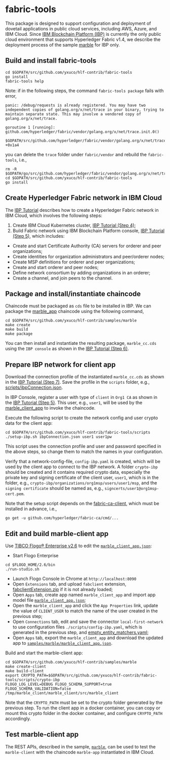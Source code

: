 # fabric-tools
This package is designed to support configuration and deployment of dovetail applications in public cloud services, including AWS, Azure, and IBM Cloud.  Since [IBM Blockchain Platform (IBP)](https://cloud.ibm.com/catalog/services/blockchain-platform-20) is currently the only public cloud environment that supports Hyperledger Fabric v1.4, we describe the deployment process of the sample [marble](../samples/marble) for IBP only.

## Build and install fabric-tools
```
cd $GOPATH/src/github.com/yxuco/hlf-contrib/fabric-tools
go install
fabric-tools help
```

Note: if in the following steps, the command `fabric-tools package` fails with error,
```
panic: /debug/requests is already registered. You may have two independent copies of golang.org/x/net/trace in your binary, trying to maintain separate state. This may involve a vendored copy of golang.org/x/net/trace.

goroutine 1 [running]:
github.com/hyperledger/fabric/vendor/golang.org/x/net/trace.init.0()
	$GOPATH/src/github.com/hyperledger/fabric/vendor/golang.org/x/net/trace/trace.go:116 +0x1a4
```
you can delete the `trace` folder under `fabric/vendor` and rebuild the `fabric-tools`, i.e.,
```
rm -R $GOPATH/go/src/github.com/hyperledger/fabric/vendor/golang.org/x/net/trace
cd $GOPATH/src/github.com/yxuco/hlf-contrib/fabric-tools
go install
```
## Create Hyperledger Fabric network in IBM Cloud
The [IBP Tutorial](https://github.com/IBM/blockchainbean2) describes how to create a Hyperledger Fabric network in IBM Cloud, which involves the following steps:
1. Create IBM Cloud Kubernetes cluster, [IBP Tutorial (Step 4)](https://github.com/IBM/blockchainbean2#step-4-create-ibm-cloud-services);
2. Build Fabric network using IBM Blockchain Platform console, [IBP Tutorial (Step 5)](https://github.com/IBM/blockchainbean2#step-5-build-a-network), which includes:
* Create and start Certificate Authority (CA) servers for orderer and peer organizations;
* Create identities for organization administrators and peer/orderer nodes;
* Create MSP definitions for orderer and peer organizations;
* Create and start orderer and peer nodes;
* Define network consortium by adding organizations in an orderer;
* Create a channel, and join peers to the channel.

## Package and install/instantiate chaincode
Chaincode must be packaged as `cds` file to be installed in IBP.  We can package the [marble_app](../samples/marble) chaincode using the following command,
```
cd $GOPATH/src/github.com/yxuco/hlf-contrib/samples/marble
make create
make build
make package
```

You can then install and instantiate the resulting package, `marble_cc.cds` using the `IBP console` as shown in the [IBP Tutorial (Step 6)](https://github.com/IBM/blockchainbean2#step-6-deploy-blockchainbean2-smart-contract-on-the-network).

## Prepare IBP network for client app
Download the connection profile of the instantiated `marble_cc.cds` as shown in the [IBP Tutorial (Step 7)](https://github.com/IBM/blockchainbean2#step-7-connect-application-to-the-network).  Save the profile in the `scripts` folder, e.g., [scripts/ibpConnection.json](./scripts/ibpConnection.json).

In IBP Console, register a user with type of `client` in `Org1 CA` as shown in the [IBP Tutorial (Step 5)](https://github.com/IBM/blockchainbean2#use-your-ca-to-register-identities).  This user, e.g., `user1`, will be used by the [marble_client_app](../samples/marble) to invoke the chaincode.

Execute the following script to create the network config and user crypto data for the client app:
```
cd $GOPATH/src/github.com/yxuco/hlf-contrib/fabric-tools/scripts
./setup-ibp.sh ibpConnection.json user1 user1pw
```
This script uses the connection profile and user and password specified in the above steps, so change them to match the names in your configuration.

Verify that a network-config-file, `config-ibp.yaml` is created, which will be used by the client app to connect to the IBP network.  A folder `crypto-ibp` should be created and it contains required crypto data, especially the private key and signing certificate of the client user, `user1`, which is in the folder, e.g., `crypto-ibp/organizations/org1msp/users/user1/msp`, and the `signing certificate` should be named as, e.g., `signcerts/user1@org1msp-cert.pem`.

Note that the setup script depends on the [fabric-ca-client](https://github.com/hyperledger/fabric-ca), which must be installed in advance, i.e.,
```
go get -u github.com/hyperledger/fabric-ca/cmd/...
```

## Edit and build marble-client app
Use [TIBCO Flogo® Enterprise v2.6](https://docs.tibco.com/products/tibco-flogo-enterprise-2-6-1) to edit the [`marble_client_app.json`](../samples/marble/marble_client_app.json):

* Start Flogo Enterprise
```
cd $FLOGO_HOME/2.6/bin
./run-studio.sh
```
* Launch Flogo Console in Chrome at `http://localhost:8090`
* Open `Extensions` tab, and upload `fabclient` extension, [fabclientExtension.zip](../fabclientExtension.zip) if it is not already loaded;
* Open `Apps` tab, create app named `marble_client_app` and import app model file [`marble_client_app.json`](../samples/marble/marble_client_app.json);
* Open the `marble_client_app` and click the `App Properties` link, update the value of `CLIENT_USER` to match the name of the user created in the previous step;
* Open `Connections` tab, edit and save the connector `local-first-network` to use configuration files `./scripts/config-ibp.yaml`, which is generated in the previous step, and [empty_entity_matchers.yaml](../testdata/empty_entity_matchers.yaml);
* Open `Apps` tab, export the `marble_client_app` and download the updated app to [`samples/marble/marble_client_app.json`](../samples/marble/marble_client_app.json).

Build and start the marble-client app:
```
cd $GOPATH/src/github.com/yxuco/hlf-contrib/samples/marble
make create-client
make build-client
export CRYPTO_PATH=$GOPATH/src/github.com/yxuco/hlf-contrib/fabric-tools/scripts/crypto-ibp
FLOGO_LOG_LEVEL=DEBUG FLOGO_SCHEMA_SUPPORT=true FLOGO_SCHEMA_VALIDATION=false /tmp/marble_client/marble_client/src/marble_client
```
Note that the `CRYPTO_PATH` must be set to the crypto folder generated by the previous step.  To run the client app in a docker container, you can copy or mount this crypto folder in the docker container, and configure `CRYPTO_PATH` accordingly.

## Test marble-client app
The REST APIs, described in the sample, [`marble`](../samples/marble#test-marble-rest-service-and-marble-chaincode), can be used to test the `marble-client` with the chaincode `marble-app` instantiated in IBM Cloud.

